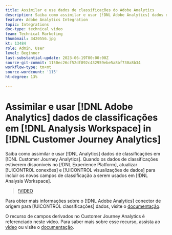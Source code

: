 ```yaml
---
title: Assimilar e use dados de classificações do Adobe Analytics
description: Saiba como assimilar e usar [!DNL Adobe Analytics] dados de classificações em [!DNL Customer Journey Analytics].
feature: Adobe Analytics Integration
topic: Integrations
doc-type: technical video
team: Technical Marketing
thumbnail: 3420556.jpg
kt: 13484
role: Admin, User
level: Beginner
last-substantial-update: 2023-06-19T00:00:00Z
source-git-commit: 1150ec26cf52df892c432959ebe5a8bf730a8b34
workflow-type: tm+mt
source-wordcount: '115'
ht-degree: 13%

---
```


# Assimilar e usar [!DNL Adobe Analytics] dados de classificações em [!DNL Analysis Workspace] in [!DNL Customer Journey Analytics]

Saiba como assimilar e usar [!DNL Analytics] dados de classificações em [!DNL Customer Journey Analytics]. Quando os dados de classificações estiverem disponíveis no [!DNL Experience Platform], atualizar [!UICONTROL conexões] e [!UICONTROL visualizações de dados] para incluir os novos campos de classificação a serem usados em [!DNL Analysis Workspace]. 

>[!VIDEO](https://video.tv.adobe.com/v/3420556/?quality=12&learn=on)

Para obter mais informações sobre o [!DNL Adobe Analytics] conector de origem para [!UICONTROL classificações] dados, visite o [documentação](https://experienceleague.adobe.com/docs/experience-platform/sources/ui-tutorials/create/adobe-applications/classifications.html?lang=pt-BR).

O recurso de campos derivados no Customer Journey Analytics é referenciado neste vídeo. Para saber mais sobre esse recurso, assista ao [vídeo](https://experienceleague.adobe.com/docs/customer-journey-analytics-learn/tutorials/data-views/derived-fields-in-cja.html) ou visite o [documentação](https://experienceleague.adobe.com/docs/analytics-platform/using/cja-dataviews/derived-fields.html?lang=pt-BR).

